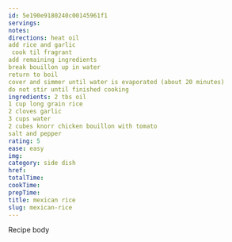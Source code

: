 ```yaml
---
id: 5e190e9180240c00145961f1
servings:
notes:
directions: heat oil
add rice and garlic
 cook til fragrant
add remaining ingredients
break bouillon up in water
return to boil
cover and simmer until water is evaporated (about 20 minutes)
do not stir until finished cooking
ingredients: 2 tbs oil
1 cup long grain rice
2 cloves garlic
3 cups water
2 cubes knorr chicken bouillon with tomato
salt and pepper
rating: 5
ease: easy
img:
category: side dish
href:
totalTime:
cookTime:
prepTime:
title: mexican rice
slug: mexican-rice
---
```

Recipe body